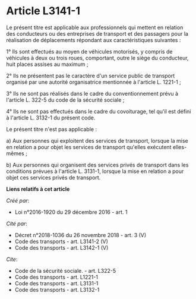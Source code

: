 # Article L3141-1

Le présent titre est applicable aux professionnels qui mettent en relation des conducteurs ou des entreprises de transport et
des passagers pour la réalisation de déplacements répondant aux caractéristiques suivantes : 

1° Ils sont effectués au moyen de véhicules motorisés, y compris de véhicules à deux ou trois roues, comportant, outre le
siège du conducteur, huit places assises au maximum ; 

2° Ils ne présentent pas le caractère d'un service public de transport organisé par une autorité organisatrice mentionnée à
l'article L. 1221-1 ; 

3° Ils ne sont pas réalisés dans le cadre du conventionnement prévu à l'article L. 322-5 du code de la sécurité sociale ; 

4° Ils ne sont pas effectués dans le cadre du covoiturage, tel qu'il est défini à l'article L. 3132-1 du présent code. 

Le présent titre n'est pas applicable : 

a) Aux personnes qui exploitent des services de transport, lorsque la mise en relation a pour objet les services de transport
qu'elles exécutent elles-mêmes ; 

b) Aux personnes qui organisent des services privés de transport dans les conditions prévues à l'article L. 3131-1, lorsque
la mise en relation a pour objet ces services privés de transport.

**Liens relatifs à cet article**

_Créé par_:

  - Loi n°2016-1920 du 29 décembre 2016 - art. 1

_Cité par_:

  - Décret n°2018-1036 du 26 novembre 2018 - art. 3 (V)
  - Code des transports - art. L3141-2 (V)
  - Code des transports - art. L3142-1 (V)

_Cite_:

  - Code de la sécurité sociale. - art. L322-5
  - Code des transports - art. L1221-1
  - Code des transports - art. L3131-1
  - Code des transports - art. L3132-1
